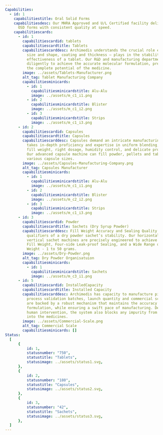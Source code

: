 ```yaml
---
Capabilities:
  - id: 1
    capabilitiestitle: Oral Solid Forms
    capabilitiesdesc: Our MHRA Approved and U/L Certified facility delivers various
      OSD forms with consistent quality at speed.
    capabilitiescards:
      - id: 1
        capabilitiescardid: tablets
        capabilitiescardtitle: Tablets
        capabilitiescarddesc: Archimedis understands the crucial role every parameter –
          size and shape, coating and thickness – plays in the stability and
          effectiveness of a tablet. Our R&D and manufacturing departments work
          diligently to achieve the accurate molecular formulation, preserving
          the complete potential of the medicine.
        image: ../assets/Tablets-Manufacturer.png
        alt_tag: Tablet Manufacturing Company
        capabilitiesminicards:
          - id: 1
            capabilitiesminicardstitle: Alu-Alu
            image: ../assets/m_c1_i1.png
          - id: 2
            capabilitiesminicardstitle: Blister
            image: ../assets/m_c1_i2.png
          - id: 3
            capabilitiesminicardstitle: Strips
            image: ../assets/m_c1_i3.png
      - id: 2
        capabilitiescardid: Capsules
        capabilitiescardtitle: Capsules
        capabilitiescarddesc: Capsules demand an intricate manufacturing process.  It
          takes in-depth proficiency and expertise in uniform blending, accurate
          fill weight, right dosage, humidity control, and delicate processing.
          Our advanced capsule machine can fill powder, pellets and tablets in
          various capsule sizes.
        image: ../assets/Capsules-Manufacturing-Company.png
        alt_tag: Capsules Manufacturer
        capabilitiesminicards:
          - id: 1
            capabilitiesminicardstitle: Alu-Alu
            image: ../assets/m_c1_i1.png
          - id: 2
            capabilitiesminicardstitle: Blister
            image: ../assets/m_c2_i2.png
          - id: 3
            capabilitiesminicardstitle: Strips
            image: ../assets/m_c1_i3.png
      - id: 3
        capabilitiescardid: Powder
        capabilitiescardtitle: Sachets (Dry Syrup Powder)
        capabilitiescarddesc: Fill Weight Accuracy and Sealing Quality are the ultimate
          qualifiers of a dry powder sachet’s stability. Our horizontal and
          vertical sachet machines are precisely engineered to achieve Accurate
          Fill Weight, Four-side Leak-proof Sealing, and a Wide Range of Fill
          Weight - 1 to 50 grams.
        image: ../assets/Dry-Powder.png
        alt_tag: Dry Powder Organisatuion
        capabilitiesminicards:
          - id: 1
            capabilitiesminicardstitle: Sachets
            image: ../assets/m_c3_i1.png
      - id: 5
        capabilitiescardid: InstalledCapacity
        capabilitiescardtitle: Installed Capacity
        capabilitiescarddesc: Archimedis has capacity to manufacture pilot scale,
          process validation batches, launch quantity and commercial scale. We
          are backed by a robust mechanism that maintains the accuracy of
          formulation, while ensuring a swift pace of manufacturing. Devoid of
          human intervention, the system also blocks any impurity from entering
          into the medicines.
        image: ../assets/Commercial-Scale.png
        alt_tag: Commercial Scale
        capabilitiesminicards: []
Status: 
  [
      {
          id: 1,
          statusnumber: "750",
          statustitle: "Tablets",
          statusimage: ../assets/status1.svg,
      },
      {
          id: 2,
          statusnumber: "180",
          statustitle: "Capsules",
          statusimage: ../assets/status2.svg,
      },
      {
          id: 3,
          statusnumber: "42",
          statustitle: "Sachets",
          statusimage: ../assets/status3.svg,
      },
  ]
---
```


